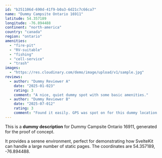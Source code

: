 ```yaml
---
id: "b251106d-690d-41f9-b0a3-6d21c7c66ca7"
name: "Dummy Campsite Ontario 16911"
latitude: 54.357189
longitude: -76.894488
continent: "north-america"
country: "canada"
region: "ontario"
amenities:
  - "fire-pit"
  - "RV-suitable"
  - "fishing"
  - "cell-service"
  - "trash"
images:
  - "https://res.cloudinary.com/demo/image/upload/v1/sample.jpg"
reviews:
  - author: "Dummy Reviewer A"
    date: "2025-01-023"
    rating: 3
    comment: "A nice, quiet dummy spot with some basic amenities."
  - author: "Dummy Reviewer B"
    date: "2025-07-012"
    rating: 3
    comment: "Found it easily. GPS was spot on for this dummy location."
---
```


This is a **dummy description** for Dummy Campsite Ontario 16911, generated for the proof of concept.

It provides a serene environment, perfect for demonstrating how SvelteKit can handle a large number of static pages. The coordinates are 54.357189, -76.894488.
